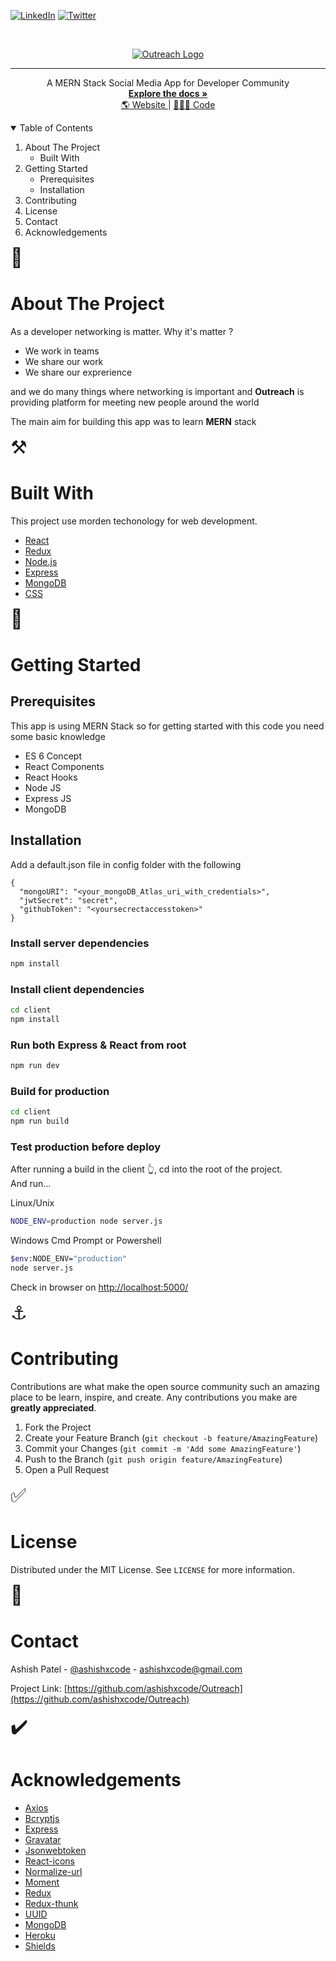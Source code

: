 [![LinkedIn][linkedin-shield]][linkedin-url]
[![Twitter][twitter-shield]][twitter-url]

<!-- PROJECT LOGO -->
<br />
<p align="center">
  <a href="https://ibb.co/8xL0DTG"><img src="https://i.ibb.co/R6k9pZt/Outreach-cover.png" alt="Outreach Logo" border="0"></a>
  <hr>
  <p align="center">
   A MERN Stack Social Media App for Developer Community
    <br />
    <a href="https://github.com/ashishxcode/Outreach"><strong>Explore the docs »</strong></a>
    <br />
    <a href="https://theoutreach.herokuapp.com/">🌎 Website </a> 
    |
    <a href="https://github.com/ashishxcode/Outreach">👩🏻‍💻 Code</a>
  </p>
</p>

<!-- TABLE OF CONTENTS --><details open="open">
  <summary>Table of Contents</summary>
  <ol>
    <li>
      About The Project
      <ul>
        <li>Built With</li>
      </ul>
    </li>
    <li>
     Getting Started
      <ul>
        <li>Prerequisites</li>
        <li>Installation</li>
      </ul>
    </li>
    <li>Contributing</li>
    <li>License</li>
    <li>Contact</li>
    <li>Acknowledgements</li>
  </ol>
</details>

<!-- ABOUT THE PROJECT -->

<span style="font-size:30px">🚧</span> 
# About The Project
As a developer networking is matter. Why it's matter ?

- We work in teams
- We share our work
- We share our exprerience

and we do many things where networking is important and <strong>Outreach</strong> is providing platform for meeting new people around the world

The main aim for building this app was to learn <strong>MERN</strong> stack

<span style="font-size:30px">⚒️</span>

# Built With

This project use morden techonology for web development.

- [React](https://reactjs.org/)
- [Redux](https://redux.js.org/)
- [Node.js](https://nodejs.org/)
- [Express](https://expressjs.com/)
- [MongoDB](https://www.mongodb.com/)
- [CSS](https://developer.mozilla.org/en-US/docs/Web/CSS)

<span style="font-size:30px">🚀</span>

# Getting Started

## Prerequisites

This app is using MERN Stack so for getting started with this code you need some basic knowledge

- ES 6 Concept
- React Components
- React Hooks
- Node JS
- Express JS
- MongoDB

## Installation

Add a default.json file in config folder with the following

```
{
  "mongoURI": "<your_mongoDB_Atlas_uri_with_credentials>",
  "jwtSecret": "secret",
  "githubToken": "<yoursecrectaccesstoken>"
}
```

### Install server dependencies

```bash
npm install
```

### Install client dependencies

```bash
cd client
npm install
```

### Run both Express & React from root

```bash
npm run dev
```

### Build for production

```bash
cd client
npm run build
```

### Test production before deploy

After running a build in the client 👆, cd into the root of the project.  
And run...

Linux/Unix

```bash
NODE_ENV=production node server.js
```

Windows Cmd Prompt or Powershell

```bash
$env:NODE_ENV="production"
node server.js
```

Check in browser on [http://localhost:5000/](http://localhost:5000/)

<!-- CONTRIBUTING -->

<span style="font-size:30px">⚓</span>

# Contributing

Contributions are what make the open source community such an amazing place to be learn, inspire, and create. Any contributions you make are **greatly appreciated**.

1. Fork the Project
2. Create your Feature Branch (`git checkout -b feature/AmazingFeature`)
3. Commit your Changes (`git commit -m 'Add some AmazingFeature'`)
4. Push to the Branch (`git push origin feature/AmazingFeature`)
5. Open a Pull Request

<!-- LICENSE -->

<span style="font-size:30px">✅</span>

# License

Distributed under the MIT License. See `LICENSE` for more information.

<!-- CONTACT -->

<span style="font-size:30px">💌</span>

# Contact

Ashish Patel - [@ashishxcode](https://twitter.com/ashishxcode) - ashishxcode@gmail.com

Project Link: [https://github.com/ashishxcode/Outreach](https://github.com/ashishxcode/Outreach)

<!-- ACKNOWLEDGEMENTS -->

<span style="font-size:30px">✔️</span>

# Acknowledgements

- [Axios](https://www.webpagefx.com/tools/emoji-cheat-sheet)
- [Bcryptjs](https://www.npmjs.com/package/bcryptjs)
- [Express](https://www.npmjs.com/package/express)
- [Gravatar](https://www.npmjs.com/package/gravatar)
- [Jsonwebtoken](https://www.npmjs.com/package/jsonwebtoken)
- [React-icons](https://www.npmjs.com/package/react-icons)
- [Normalize-url](https://www.npmjs.com/package/normalize-url)
- [Moment](https://www.npmjs.com/package/moment)
- [Redux](https://www.npmjs.com/package/redux)
- [Redux-thunk](https://www.npmjs.com/package/redux-thunk)
- [UUID](https://www.npmjs.com/package/uuid)
- [MongoDB](https://www.mongodb.com/)
- [Heroku](https://www.heroku.com/)
- [Shields](https://shields.io)

[linkedin-shield]: https://img.shields.io/badge/-LinkedIn-black.svg?style=for-the-badge&logo=linkedin&colorB=555
[linkedin-url]: https://linkedin.com/in/ashishxcode
[twitter-shield]: https://img.shields.io/badge/-Twitter-black.svg?style=for-the-badge&logo=twitter&colorB=555
[twitter-url]: twitter.com/ashishxcode
